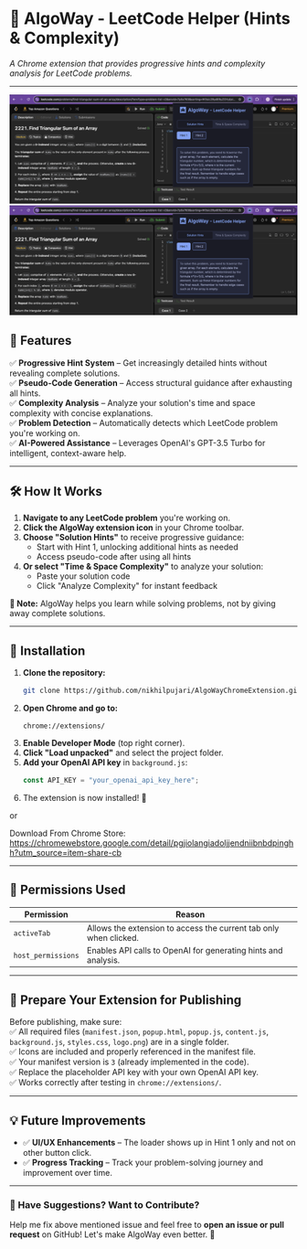 # 🚀 AlgoWay - LeetCode Helper (Hints & Complexity)

*A Chrome extension that provides progressive hints and complexity analysis for LeetCode problems.*

---

![AlgoWay Hint](https://raw.githubusercontent.com/nikhilpujari/AlgoWayChromeExtension/main/screenshots/ss1.png)
![AlgoWay Complexity Analysis](https://raw.githubusercontent.com/nikhilpujari/AlgoWayChromeExtension/main/screenshots/ss1.png)

## 📌 Features

✅ **Progressive Hint System** – Get increasingly detailed hints without revealing complete solutions.\
✅ **Pseudo-Code Generation** – Access structural guidance after exhausting all hints.\
✅ **Complexity Analysis** – Analyze your solution's time and space complexity with concise explanations.\
✅ **Problem Detection** – Automatically detects which LeetCode problem you're working on.\
✅ **AI-Powered Assistance** – Leverages OpenAI's GPT-3.5 Turbo for intelligent, context-aware help.

---

## 🛠️ How It Works

1. **Navigate to any LeetCode problem** you're working on.
2. **Click the AlgoWay extension icon** in your Chrome toolbar.
3. **Choose "Solution Hints"** to receive progressive guidance:
   - Start with Hint 1, unlocking additional hints as needed
   - Access pseudo-code after using all hints
4. **Or select "Time & Space Complexity"** to analyze your solution:
   - Paste your solution code
   - Click "Analyze Complexity" for instant feedback

**🔹 Note:** AlgoWay helps you learn while solving problems, not by giving away complete solutions.

---

## 🔧 Installation

1. **Clone the repository:**
   ```sh
   git clone https://github.com/nikhilpujari/AlgoWayChromeExtension.git
   ```
2. **Open Chrome and go to:**
   ```
   chrome://extensions/
   ```
3. **Enable Developer Mode** (top right corner).
4. **Click "Load unpacked"** and select the project folder.
5. **Add your OpenAI API key** in `background.js`:
   ```javascript
   const API_KEY = "your_openai_api_key_here";
   ```
6. The extension is now installed! 🎉

or

Download From Chrome Store: https://chromewebstore.google.com/detail/pgjiolangiadoljjendniibnbdpinghh?utm_source=item-share-cb

---

## 📝 Permissions Used

| Permission   | Reason                                                                 |
| ------------ | ---------------------------------------------------------------------- |
| `activeTab`  | Allows the extension to access the current tab only when clicked.      |
| `host_permissions` | Enables API calls to OpenAI for generating hints and analysis.   |

---

## 🔹 Prepare Your Extension for Publishing

Before publishing, make sure:\
✅ All required files (`manifest.json`, `popup.html`, `popup.js`, `content.js`, `background.js`, `styles.css`, `logo.png`) are in a single folder.\
✅ Icons are included and properly referenced in the manifest file.\
✅ Your manifest version is `3` (already implemented in the code).\
✅ Replace the placeholder API key with your own OpenAI API key.\
✅ Works correctly after testing in `chrome://extensions/`.


---

## 💡 Future Improvements

- ✅ **UI/UX Enhancements** – The loader shows up in Hint 1 only and not on other button click.
- ✅ **Progress Tracking** – Track your problem-solving journey and improvement over time.

---

### 💬 Have Suggestions? Want to Contribute?

Help me fix above mentioned issue and feel free to **open an issue or pull request** on GitHub! Let's make AlgoWay even better. 🚀
